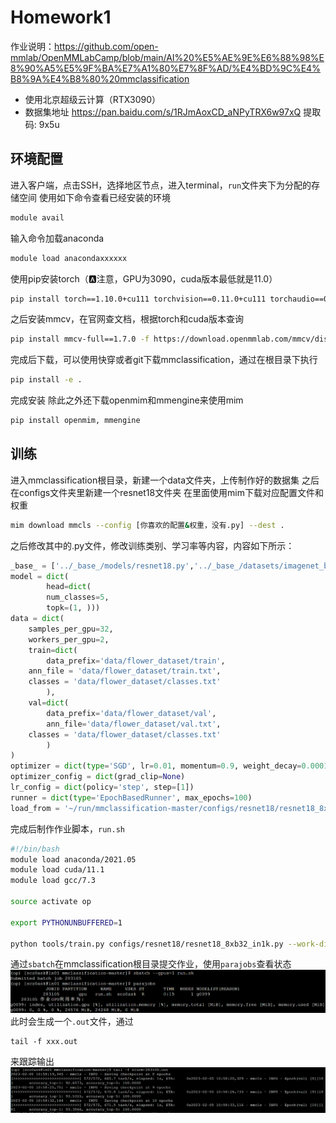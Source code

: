 # Homework1
作业说明：https://github.com/open-mmlab/OpenMMLabCamp/blob/main/AI%20%E5%AE%9E%E6%88%98%E8%90%A5%E5%9F%BA%E7%A1%80%E7%8F%AD/%E4%BD%9C%E4%B8%9A%E4%B8%80%20mmclassification
- 使用北京超级云计算（RTX3090）
- 数据集地址 https://pan.baidu.com/s/1RJmAoxCD_aNPyTRX6w97xQ 提取码: 9x5u


## 环境配置

进入客户端，点击SSH，选择地区节点，进入terminal，`run`文件夹下为分配的存储空间
使用如下命令查看已经安装的环境
```bash
module avail
```
输入命令加载anaconda
```bash
module load anacondaxxxxxx
```
使用pip安装torch（🅰️注意，GPU为3090，cuda版本最低就是11.0）
```bash
pip install torch==1.10.0+cu111 torchvision==0.11.0+cu111 torchaudio==0.10.0 -f https://download.pytorch.org/whl/torch_stable.html
```
之后安装mmcv，在官网查文档，根据torch和cuda版本查询
```bash
pip install mmcv-full==1.7.0 -f https://download.openmmlab.com/mmcv/dist/cu111/torch1.10/index.html
```
完成后下载，可以使用快穿或者git下载mmclassification，通过在根目录下执行
```bash
pip install -e .
```
完成安装
除此之外还下载openmim和mmengine来使用mim
```bash
pip install openmim, mmengine
```

## 训练

进入mmclassification根目录，新建一个data文件夹，上传制作好的数据集
之后在configs文件夹里新建一个resnet18文件夹
在里面使用mim下载对应配置文件和权重
```bash
mim download mmcls --config [你喜欢的配置&权重，没有.py] --dest .
```
之后修改其中的.py文件，修改训练类别、学习率等内容，内容如下所示：
```python
_base_ = ['../_base_/models/resnet18.py','../_base_/datasets/imagenet_bs32.py','../_base_/default_runtime.py']
model = dict(
        head=dict(
        num_classes=5,
        topk=(1, )))
data = dict(
    samples_per_gpu=32,
    workers_per_gpu=2,
    train=dict(
        data_prefix='data/flower_dataset/train',
	ann_file = 'data/flower_dataset/train.txt',
	classes = 'data/flower_dataset/classes.txt'
        ),
    val=dict(
        data_prefix='data/flower_dataset/val',
        ann_file='data/flower_dataset/val.txt',
	classes = 'data/flower_dataset/classes.txt'
        )
)
optimizer = dict(type='SGD', lr=0.01, momentum=0.9, weight_decay=0.0001)
optimizer_config = dict(grad_clip=None)
lr_config = dict(policy='step', step=[1])
runner = dict(type='EpochBasedRunner', max_epochs=100)
load_from = '~/run/mmclassification-master/configs/resnet18/resnet18_8xb32_in1k_20210831-fbbb1da6.pth'
```
完成后制作作业脚本，`run.sh`
```bash
#!/bin/bash
module load anaconda/2021.05
module load cuda/11.1
module load gcc/7.3

source activate op

export PYTHONUNBUFFERED=1

python tools/train.py configs/resnet18/resnet18_8xb32_in1k.py --work-dir configs/work
```
通过`sbatch`在mmclassification根目录提交作业，使用`parajobs`查看状态
![](images/2023-02-05-11-16-06.png)
此时会生成一个`.out`文件，通过
```
tail -f xxx.out
```
来跟踪输出
![](images/2023-02-05-11-17-28.png)